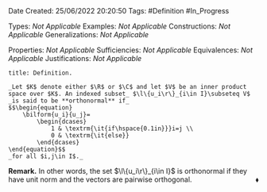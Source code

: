 <br />
<br />

Date Created: 25/06/2022 20:20:50
Tags: #Definition #In_Progress

Types: _Not Applicable_
Examples: _Not Applicable_
Constructions: _Not Applicable_
Generalizations: _Not Applicable_

Properties: _Not Applicable_
Sufficiencies: _Not Applicable_
Equivalences: _Not Applicable_
Justifications: _Not Applicable_

``` ad-Definition
title: Definition.

_Let $K$ denote either $\R$ or $\C$ and let $V$ be an inner product space over $K$. An indexed subset_ $\l\{u_i\r\}_{i\in I}\subseteq V$ _is said to be **orthonormal** if_
$$\begin{equation}
    \bilform{u_i}{u_j}=
        \begin{dcases}
            1 & \textrm{\it{if\hspace{0.1in}}}i=j \\
            0 & \textrm{\it{else}}
        \end{dcases}
\end{equation}$$
_for all $i,j\in I$._

```

**Remark.** In other words, the set $\l\{u_i\r\}_{i\in I}$ is orthonormal if they have unit norm and the vectors are pairwise orthogonal.<span style="float:right;">$\blacklozenge$</span>
